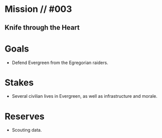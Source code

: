# Mission // #003
## Knife through the Heart
# Goals
- Defend Evergreen from the Egregorian raiders.

# Stakes
- Several civilian lives in Evergreen, as well as infrastructure and morale.

# Reserves
- Scouting data.
